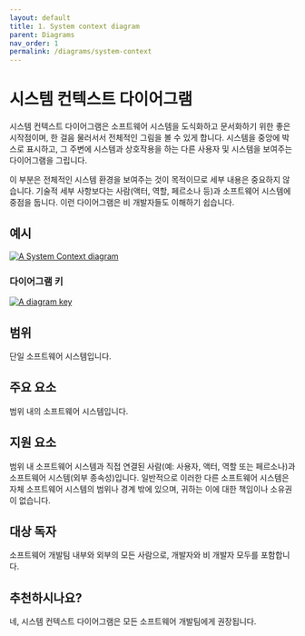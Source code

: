 ```yaml
---
layout: default
title: 1. System context diagram
parent: Diagrams
nav_order: 1
permalink: /diagrams/system-context
---
```


# 시스템 컨텍스트 다이어그램

시스템 컨텍스트 다이어그램은 소프트웨어 시스템을 도식화하고 문서화하기 위한 좋은 시작점이며, 한 걸음 물러서서 전체적인 그림을 볼 수 있게 합니다. 시스템을 중앙에 박스로 표시하고, 그 주변에 시스템과 상호작용을 하는 다른 사용자 및 시스템을 보여주는 다이어그램을 그립니다.

이 부분은 전체적인 시스템 환경을 보여주는 것이 목적이므로 세부 내용은 중요하지 않습니다. 기술적 세부 사항보다는 사람(액터, 역할, 페르소나 등)과 소프트웨어 시스템에 중점을 둡니다. 이런 다이어그램은 비 개발자들도 이해하기 쉽습니다.

## 예시

[![A System Context diagram](https://static.structurizr.com/workspace/36141/diagrams/SystemContext.png)](https://static.structurizr.com/workspace/36141/diagrams/SystemContext.png)

### 다이어그램 키

[![A diagram key](https://static.structurizr.com/workspace/36141/diagrams/SystemContext-key.png)](https://static.structurizr.com/workspace/36141/diagrams/SystemContext-key.png)

## 범위

단일 소프트웨어 시스템입니다.

## 주요 요소

범위 내의 소프트웨어 시스템입니다.

## 지원 요소

범위 내 소프트웨어 시스템과 직접 연결된 사람(예: 사용자, 액터, 역할 또는 페르소나)과 소프트웨어 시스템(외부 종속성)입니다. 일반적으로 이러한 다른 소프트웨어 시스템은 자체 소프트웨어 시스템의 범위나 경계 밖에 있으며, 귀하는 이에 대한 책임이나 소유권이 없습니다.

## 대상 독자

소프트웨어 개발팀 내부와 외부의 모든 사람으로, 개발자와 비 개발자 모두를 포함합니다.

## 추천하시나요?

네, 시스템 컨텍스트 다이어그램은 모든 소프트웨어 개발팀에게 권장됩니다.

<script type="application/javascript" src="https://code.jquery.com/jquery-3.7.1.slim.min.js"></script>
<script type="application/javascript" src="/assets/c4model.js"></script>
